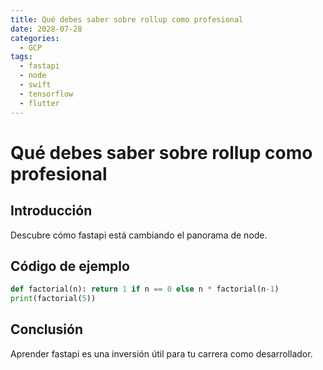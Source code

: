 ```yaml
---
title: Qué debes saber sobre rollup como profesional
date: 2028-07-28
categories:
  - GCP
tags:
  - fastapi
  - node
  - swift
  - tensorflow
  - flutter
---
```


# Qué debes saber sobre rollup como profesional

## Introducción

Descubre cómo fastapi está cambiando el panorama de node.

## Código de ejemplo

```python
def factorial(n): return 1 if n == 0 else n * factorial(n-1)
print(factorial(5))
```

## Conclusión

Aprender fastapi es una inversión útil para tu carrera como desarrollador.